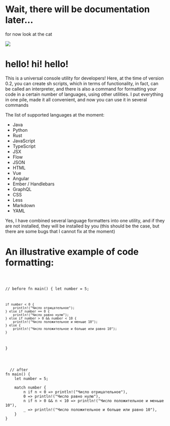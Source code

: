 <h1>Wait, there will be documentation later...</h1>

<p>for now look at the cat</p>
<img src="https://cdn.discordapp.com/attachments/1098227258507927592/1237075484215611453/Screenshot_81.png?ex=663a53d3&is=66390253&hm=21748cd55712051f5a7f6e1c34690169c71b75209c2b024caf2ee70d4b0c49b7&"></img>

<h1>hello! hi! hello!</h1>
<p>This is a universal console utility for developers! Here, at the time of version 0.2, you can create sh scripts, which in terms of functionality, in fact, can be called an interpreter, and there is also a command for formatting your code in a certain number of languages, using other utilities. I put everything in one pile, made it all convenient, and now you can use it in several commands</p>

<p>The list of supported languages at the moment:</p>

<ul>
  <li>
    Java
  </li>
    <li>
    Python
  </li>
    <li>
    Rust
  </li>
    <li>
    JavaScript
  </li>
    <li>
    TypeScript
  </li>
    <li>
    JSX
  </li>
    <li>
    Flow
  </li>
    <li>
    JSON
  </li>
    <li>
    HTML
  </li>
    <li>
    Vue
  </li>
    <li>
    Angular
  </li>
    <li>
    Ember / Handlebars
  </li>
    <li>
    GraphQL
  </li>
    <li>
    CSS
  </li>
    <li>
    Less
  </li>
    <li>
    Markdown
  </li>
    <li>
    YAML
  </li>
</ul>

<p>Yes, I have combined several language formatters into one utility, and if they are not installed, they will be installed by you (this should be the case, but there are some bugs that I cannot fix at the moment)</p>

<h1>An illustrative example of code formatting:</h1>
<pre><code>

  // before
  fn main() {
    let number = 5;

    if number < 0 {
        println!("Число отрицательное");
    } else if number == 0 {
        println!("Число равно нулю");
    } else if number > 0 && number < 10 {
        println!("Число положительное и меньше 10");
    } else {
        println!("Число положительное и больше или равно 10");
    }
}
</pre></code>
<pre><code>

  // after
fn main() {
    let number = 5;

    match number {
        n if n < 0 => println!("Число отрицательное"),
        0 => println!("Число равно нулю"),
        n if n > 0 && n < 10 => println!("Число положительное и меньше 10"),
        _ => println!("Число положительное и больше или равно 10"),
    }
}
  
</pre></code>
